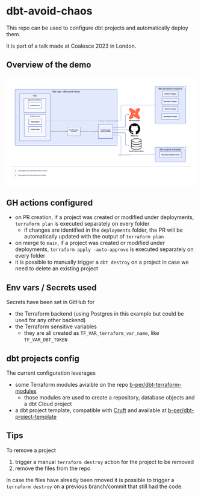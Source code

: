 # dbt-avoid-chaos

This repo can be used to configure dbt projects and automatically deploy them.

It is part of a talk made at Coalesce 2023 in London.

## Overview of the demo

![Overview](docs/diagram.png)

## GH actions configured

- on PR creation, if a project was created or modified under deployments, `terraform plan` is executed separately on every folder
  - if changes are identified in the `deployments` folder, the PR will be automatically updated with the output of `terraform plan`
- on merge to `main`, if a project was created or modified under deployments, `terraform apply -auto-approve` is executed separately on every folder
- it is possible to manually trigger a `dbt destroy` on a project in case we need to delete an existing project

## Env vars / Secrets used

Secrets have been set in GitHub for

- the Terraform backend (using Postgres in this example but could be used for any other backend)
- the Terraform sensitive variables
  - they are all created as `TF_VAR_terraform_var_name`, like `TF_VAR_DBT_TOKEN`

## dbt projects config

The current configuration leverages

- some Terraform modules avialble on the repo [b-per/dbt-terraform-modules](https://github.com/b-per/dbt-terraform-modules)
  - those modules are used to create a repository, database objects and a dbt Cloud project
- a dbt project template, compatible with [Cruft](https://cruft.github.io/cruft/) and available at [b-per/dbt-project-template](https://github.com/b-per/dbt-project-template)

## Tips

To remove a project

1. trigger a manual `terraform destroy` action for the project to be removed
2. remove the files from the repo

In case the files have already been rmoved it is possible to trigger a `terraform destroy` on a previous branch/commit that still had the code.
